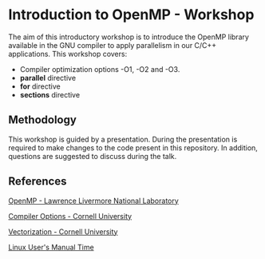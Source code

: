 # Introduction to OpenMP - Workshop

The aim of this introductory workshop is to introduce the OpenMP library available in the GNU compiler to apply parallelism in our C/C++ applications. This workshop covers:

* Compiler optimization options -O1, -O2 and -O3.
* **parallel** directive
* **for** directive
* **sections** directive

## Methodology

This workshop is guided by a presentation. During the presentation is required to make changes to the code present in this repository. In addition, questions are suggested to discuss during the talk.

## References

[OpenMP - Lawrence Livermore National Laboratory](https://computing.llnl.gov/tutorials/openMP/)

[Compiler Options - Cornell University](https://cvw.cac.cornell.edu/codeopt/compilerOptions)

[Vectorization - Cornell University](https://cvw.cac.cornell.edu/vector/)

[Linux User's Manual Time](http://man7.org/linux/man-pages/man1/time.1.html) 